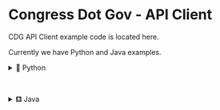 # Congress Dot Gov - API Client

CDG API Client example code is located here.

Currently we have Python and Java examples.


<details>
    <summary>🐍 Python </summary>

    The Python client...
</details>

#

<details>
    <summary>⛾ Java</summary>

    The Java client...
</details>
